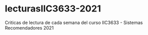 # lecturasIIC3633-2021
Criticas de lectura de cada semana del curso IIC3633 - Sistemas Recomendadores 2021
